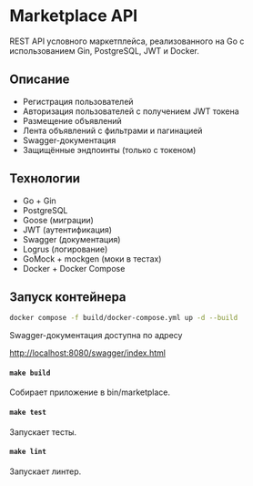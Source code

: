 # Marketplace API

REST API условного маркетплейса, реализованного на Go с использованием Gin, PostgreSQL, JWT и Docker.

## Описание

- Регистрация пользователей
- Авторизация пользователей с получением JWT токена
- Размещение объявлений
- Лента объявлений с фильтрами и пагинацией
- Swagger-документация
- Защищённые эндпоинты (только с токеном)

## Технологии

- Go + Gin
- PostgreSQL
- Goose (миграции)
- JWT (аутентификация)
- Swagger (документация)
- Logrus (логирование)
- GoMock + mockgen (моки в тестах)
- Docker + Docker Compose

## Запуск контейнера

```bash
docker compose -f build/docker-compose.yml up -d --build
```

Swagger-документация доступна по адресу

[http://localhost:8080/swagger/index.html](http://localhost:8080/swagger/index.html)

#### `make build`

Собирает приложение в bin/marketplace.

#### `make test`

Запускает тесты.

#### `make lint`

Запускает линтер.